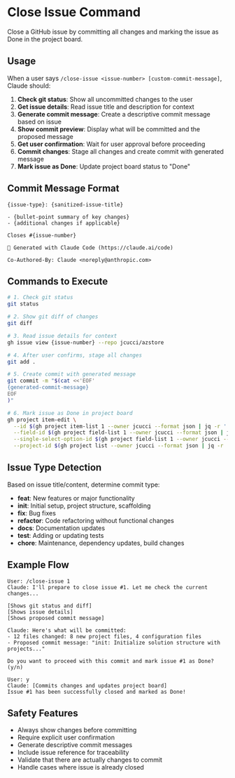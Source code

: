 # Close Issue Command

Close a GitHub issue by committing all changes and marking the issue as Done in the project board.

## Usage

When a user says `/close-issue <issue-number> [custom-commit-message]`, Claude should:

1. **Check git status**: Show all uncommitted changes to the user
2. **Get issue details**: Read issue title and description for context
3. **Generate commit message**: Create a descriptive commit message based on issue
4. **Show commit preview**: Display what will be committed and the proposed message
5. **Get user confirmation**: Wait for user approval before proceeding
6. **Commit changes**: Stage all changes and create commit with generated message
7. **Mark issue as Done**: Update project board status to "Done"

## Commit Message Format

```
{issue-type}: {sanitized-issue-title}

- {bullet-point summary of key changes}
- {additional changes if applicable}

Closes #{issue-number}

🤖 Generated with Claude Code (https://claude.ai/code)

Co-Authored-By: Claude <noreply@anthropic.com>
```

## Commands to Execute

```bash
# 1. Check git status
git status

# 2. Show git diff of changes
git diff

# 3. Read issue details for context
gh issue view {issue-number} --repo jcucci/azstore

# 4. After user confirms, stage all changes
git add .

# 5. Create commit with generated message
git commit -m "$(cat <<'EOF'
{generated-commit-message}
EOF
)"

# 6. Mark issue as Done in project board
gh project item-edit \
  --id $(gh project item-list 1 --owner jcucci --format json | jq -r '.items[] | select(.content.number == {issue-number}) | .id') \
  --field-id $(gh project field-list 1 --owner jcucci --format json | jq -r '.fields[] | select(.name == "Status") | .id') \
  --single-select-option-id $(gh project field-list 1 --owner jcucci --format json | jq -r '.fields[] | select(.name == "Status") | .options[] | select(.name == "Done") | .id') \
  --project-id $(gh project list --owner jcucci --format json | jq -r '.projects[] | select(.title == "azstore") | .id')
```

## Issue Type Detection

Based on issue title/content, determine commit type:
- **feat**: New features or major functionality
- **init**: Initial setup, project structure, scaffolding
- **fix**: Bug fixes
- **refactor**: Code refactoring without functional changes
- **docs**: Documentation updates
- **test**: Adding or updating tests
- **chore**: Maintenance, dependency updates, build changes

## Example Flow

```
User: /close-issue 1
Claude: I'll prepare to close issue #1. Let me check the current changes...

[Shows git status and diff]
[Shows issue details]
[Shows proposed commit message]

Claude: Here's what will be committed:
- 12 files changed: 8 new project files, 4 configuration files
- Proposed commit message: "init: Initialize solution structure with projects..."

Do you want to proceed with this commit and mark issue #1 as Done? (y/n)

User: y
Claude: [Commits changes and updates project board]
Issue #1 has been successfully closed and marked as Done!
```

## Safety Features

- Always show changes before committing
- Require explicit user confirmation
- Generate descriptive commit messages
- Include issue reference for traceability
- Validate that there are actually changes to commit
- Handle cases where issue is already closed